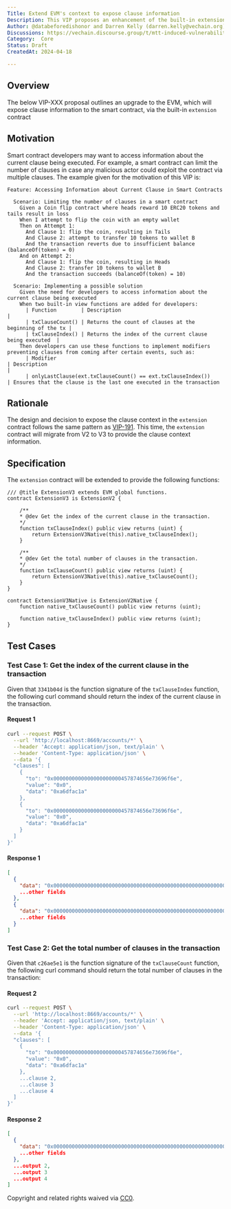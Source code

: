 ```yaml
---
Title: Extend EVM's context to expose clause information
Description: This VIP proposes an enhancement of the built-in extension contract to provide information about the clauses in the current transaction.
Author: @databeforedishonor and Darren Kelly (darren.kelly@vechain.org)
Discussions: https://vechain.discourse.group/t/mtt-induced-vulnerabilities-in-randomized-events/88
Category:  Core
Status: Draft
CreatedAt: 2024-04-18

---
```


## Overview

The below VIP-XXX proposal outlines an upgrade to the EVM, which will expose clause information to the smart contract, via the built-in `extension` contract
  
## Motivation

Smart contract developers may want to access information about the current clause being executed. For example, a smart contract can limit the number of clauses in case any malicious actor could exploit the contract via multiple clauses. The example given for the motivation of this VIP is:

```gherkin
Feature: Accessing Information about Current Clause in Smart Contracts

  Scenario: Limiting the number of clauses in a smart contract
    Given a Coin flip contract where heads reward 10 ERC20 tokens and tails result in loss
    When I attempt to flip the coin with an empty wallet
    Then on Attempt 1:
      And Clause 1: flip the coin, resulting in Tails
      And Clause 2: attempt to transfer 10 tokens to wallet B
      And the transaction reverts due to insufficient balance (balanceOf(token) = 0)
    And on Attempt 2:
      And Clause 1: flip the coin, resulting in Heads
      And Clause 2: transfer 10 tokens to wallet B
      And the transaction succeeds (balanceOf(token) = 10)

  Scenario: Implementing a possible solution
    Given the need for developers to access information about the current clause being executed
    When two built-in view functions are added for developers:
      | Function        | Description                                              |
      | txClauseCount() | Returns the count of clauses at the beginning of the tx |
      | txClauseIndex() | Returns the index of the current clause being executed  |
    Then developers can use these functions to implement modifiers preventing clauses from coming after certain events, such as:
      | Modifier                                                        | Description                                                                                |
      | onlyLastClause(ext.txClauseCount() == ext.txClauseIndex())      | Ensures that the clause is the last one executed in the transaction    
```

## Rationale

The design and decision to expose the clause context in the `extension` contract follows the same pattern as [VIP-191](https://github.com/vechain/VIPs/blob/master/vips/VIP-191.md). This time, the `extension` contract will migrate from V2 to V3 to provide the clause context information.
  
## Specification

The `extension` contract will be extended to provide the following functions:  

```solidity
/// @title ExtensionV3 extends EVM global functions.
contract ExtensionV3 is ExtensionV2 {

    /**
    * @dev Get the index of the current clause in the transaction.
    */
    function txClauseIndex() public view returns (uint) {
        return ExtensionV3Native(this).native_txClauseIndex();
    }

    /**
    * @dev Get the total number of clauses in the transaction.
    */
    function txClauseCount() public view returns (uint) {
        return ExtensionV3Native(this).native_txClauseCount();
    }
}

contract ExtensionV3Native is ExtensionV2Native {
    function native_txClauseCount() public view returns (uint);

    function native_txClauseIndex() public view returns (uint);
}
```

## Test Cases

### Test Case 1: Get the index of the current clause in the transaction

Given that `3341b04d` is the function signature of the `txClauseIndex` function, the following curl command should return the index of the current clause in the transaction.

#### Request 1

```bash
curl --request POST \
  --url 'http://localhost:8669/accounts/*' \
  --header 'Accept: application/json, text/plain' \
  --header 'Content-Type: application/json' \
  --data '{
  "clauses": [
    {
      "to": "0x0000000000000000000000457874656e73696f6e",
      "value": "0x0",
      "data": "0xa6dfac1a"
    },
    {
      "to": "0x0000000000000000000000457874656e73696f6e",
      "value": "0x0",
      "data": "0xa6dfac1a"
    }
  ]
}'
```

#### Response 1

```json
[
  {
    "data": "0x0000000000000000000000000000000000000000000000000000000000000001",
    ...other fields
  },
  {
    "data": "0x0000000000000000000000000000000000000000000000000000000000000002",
    ...other fields
  }
]
```

### Test Case 2: Get the total number of clauses in the transaction

Given that `c26ae5e1` is the function signature of the `txClauseCount` function, the following curl command should return the total number of clauses in the transaction:

#### Request 2

```bash
curl --request POST \
  --url 'http://localhost:8669/accounts/*' \
  --header 'Accept: application/json, text/plain' \
  --header 'Content-Type: application/json' \
  --data '{
  "clauses": [
    {
      "to": "0x0000000000000000000000457874656e73696f6e",
      "value": "0x0",
      "data": "0xa6dfac1a"
    },
    ...clause 2,
    ...clause 3
    ...clause 4
  ]
}'
```

#### Response 2

```json
[
  {
    "data": "0x0000000000000000000000000000000000000000000000000000000000000004",
    ...other fields
  },
  ...output 2,
  ...output 3
  ...output 4
]
```
  
Copyright and related rights waived via [CC0](./LICENSE.md).
